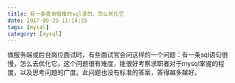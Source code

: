 ```yaml
---
title: 有一条查询很慢的sql语句，怎么优化它
date: 2017-09-20 11:14:35
tags: [mysql]
category: [mysql]
---
```


做服务端或后台岗位面试时，有些面试官会问这样的一个问题：有一条sql语句很慢，怎么去优化它。这个问题很有难度，能很好考察求职者对于mysql掌握的程度，以及思考问题的广度。此问题也没有标准的答案，答得越多越好。
<!--more-->



